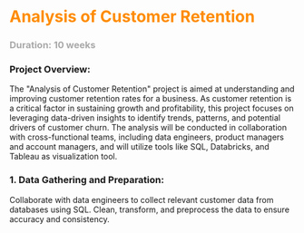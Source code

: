 
# <font style="color : darkorange">Analysis of Customer Retention</font>
### **<font style="color : darkgrey">Duration: 10 weeks</font>**

  
### **Project Overview**:
  The "Analysis of Customer Retention" project is aimed at understanding and improving customer retention rates for a business. 
  As customer retention is a critical factor in sustaining growth and profitability, this project focuses on leveraging data-driven insights 
  to identify trends, patterns, and potential drivers of customer churn. The analysis will be conducted in collaboration with cross-functional teams, 
  including data engineers, product managers and account managers, and will utilize tools like SQL, Databricks, and Tableau as visualization tool.

### **1. Data Gathering and Preparation:** 
  Collaborate with data engineers to collect relevant customer data from databases using SQL. Clean, transform, and preprocess the data to ensure accuracy and consistency.

